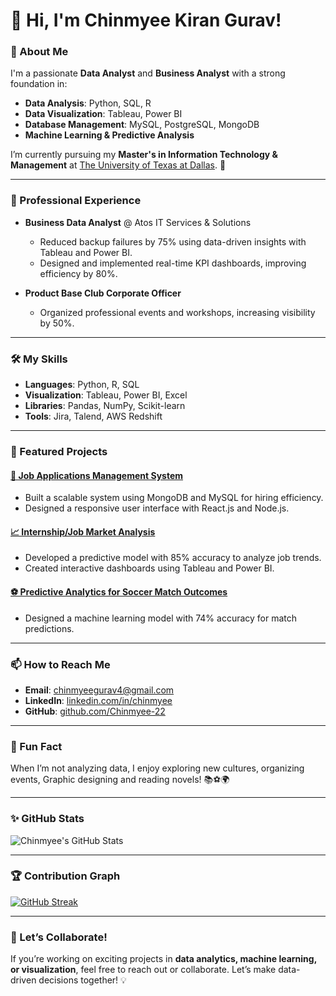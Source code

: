 ## 
# 👋 Hi, I'm Chinmyee Kiran Gurav!


### 🌟 About Me
I'm a passionate **Data Analyst** and **Business Analyst** with a strong foundation in:
- **Data Analysis**: Python, SQL, R
- **Data Visualization**: Tableau, Power BI
- **Database Management**: MySQL, PostgreSQL, MongoDB
- **Machine Learning & Predictive Analysis**

I’m currently pursuing my **Master's in Information Technology & Management** at [The University of Texas at Dallas](https://www.utdallas.edu/). 🚀

---

### 💼 Professional Experience
- **Business Data Analyst** @ Atos IT Services & Solutions  
   - Reduced backup failures by 75% using data-driven insights with Tableau and Power BI.  
   - Designed and implemented real-time KPI dashboards, improving efficiency by 80%.  

- **Product Base Club Corporate Officer**  
   - Organized professional events and workshops, increasing visibility by 50%.  

---

### 🛠️ My Skills
- **Languages**: Python, R, SQL  
- **Visualization**: Tableau, Power BI, Excel  
- **Libraries**: Pandas, NumPy, Scikit-learn  
- **Tools**: Jira, Talend, AWS Redshift  

---

### 📂 Featured Projects
#### [📁 Job Applications Management System](https://github.com/Chinmyee-22/JobConnect)  
- Built a scalable system using MongoDB and MySQL for hiring efficiency.  
- Designed a responsive user interface with React.js and Node.js.  

#### [📈 Internship/Job Market Analysis](https://github.com/Chinmyee-22/Market-Analysis)  
- Developed a predictive model with 85% accuracy to analyze job trends.  
- Created interactive dashboards using Tableau and Power BI.

#### [⚽ Predictive Analytics for Soccer Match Outcomes](https://github.com/Chinmyee-22/Soccer-Predictor)  
- Designed a machine learning model with 74% accuracy for match predictions.

---

### 📫 How to Reach Me
- **Email**: [chinmyeegurav4@gmail.com](mailto:chinmyeegurav4@gmail.com)
- **LinkedIn**: [linkedin.com/in/chinmyee](https://linkedin.com/in/chinmyee)
- **GitHub**: [github.com/Chinmyee-22](https://github.com/Chinmyee-22)

---

### 🌟 Fun Fact
When I’m not analyzing data, I enjoy exploring new cultures, organizing events, Graphic designing and reading novels! 📚⚽🌍

---

### ✨ GitHub Stats
![Chinmyee's GitHub Stats](https://github-readme-stats.vercel.app/api?username=Chinmyee-22&show_icons=true&theme=radical)

---

### 🏆 Contribution Graph
[![GitHub Streak](https://github-readme-streak-stats.herokuapp.com/?user=Chinmyee-22&theme=radical)](https://git.io/streak-stats)

---

### 📌 Let’s Collaborate!
If you’re working on exciting projects in **data analytics, machine learning, or visualization**, feel free to reach out or collaborate. Let’s make data-driven decisions together! 💡
